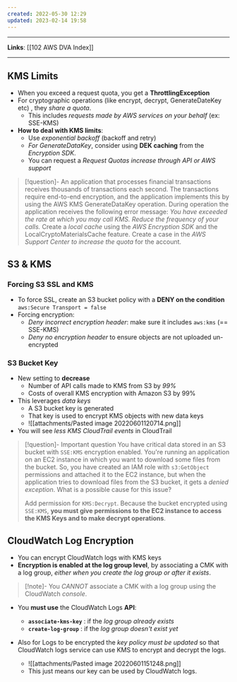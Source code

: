 ```yaml
---
created: 2022-05-30 12:29
updated: 2023-02-14 19:58
---
```

---
**Links**: [[102 AWS DVA Index]]

---
## KMS Limits
- When you exceed a request quota, you get a **ThrottlingException**
- For cryptographic operations (like encrypt, decrypt, GenerateDateKey etc) , they *share a quota*. 
	- This includes *requests made by AWS services on your behalf* (ex: SSE-KMS)
- **How to deal with KMS limits**:
	- Use *exponential backoff* (backoff and retry)
	- *For GenerateDataKey*, consider using **DEK caching** from the *Encryption SDK*.
	- You can request a *Request Quotas increase through API or AWS support* 

> [!question]- An application that processes financial transactions receives thousands of transactions each second. The transactions require end-to-end encryption, and the application implements this by using the AWS KMS GenerateDataKey operation. During operation the application receives the following error message: *You have exceeded the rate at which you may call KMS. Reduce the frequency of your calls.*
> Create a *local cache* using the *AWS Encryption SDK* and the LocalCryptoMaterialsCache feature.
> Create a case in the *AWS Support Center to increase the quota* for the account.

## S3 & KMS
### Forcing S3 SSL and KMS
- To force SSL, create an S3 bucket policy with a **DENY on the condition** `aws:Secure Transport = false`
- Forcing encryption:
	- *Deny incorrect encryption header*: make sure it includes `aws:kms` (== SSE-KMS)
	- *Deny no encryption header* to ensure objects are not uploaded un-encrypted

### S3 Bucket Key
- New setting to **decrease** 
	- Number of API calls made to KMS from S3 by *99%*
	- Costs of overall KMS encryption with Amazon S3 by 99%
- This leverages *data keys*
	- A S3 bucket key is generated
	- That key is used to encrypt KMS objects with new data keys
	- ![[attachments/Pasted image 20220601120714.png]]
- You will see *less KMS CloudTrail events* in CloudTrail

> [!question]- Important question
> You have critical data stored in an S3 bucket with `SSE:KMS` encryption enabled. You're running an application on an EC2 instance in which you want to download some files from the bucket. So, you have created an IAM role with `s3:GetObject` permissions and attached it to the EC2 instance, but when the application tries to download files from the S3 bucket, it gets a *denied exception*. What is a possible cause for this issue?
>
> Add permission for `KMS:Decrypt`. Because the bucket encrypted using `SSE:KMS`, **you must give permissions to the EC2 instance to access the KMS Keys and to make decrypt operations**.

## CloudWatch Log Encryption
- You can encrypt CloudWatch logs with KMS keys
- **Encryption is enabled at the log group level**, by associating a CMK with a log group, *either when you create the log group or after it exists*.

> [!note]- You *CANNOT* associate a CMK with a log group using the CloudWatch *console*.

- You **must use** the CloudWatch Logs **API**:
	- **`associate-kms-key`** : if the *log group already exists*
	- **`create-log-group`** : if the *log group doesn't exist yet*

- Also for Logs to be encrypted the *key policy must be updated* so that CloudWatch logs service can use KMS to encrypt and decrypt the logs.
	- ![[attachments/Pasted image 20220601151248.png]]
	- This just means our key can be used by CloudWatch logs.
